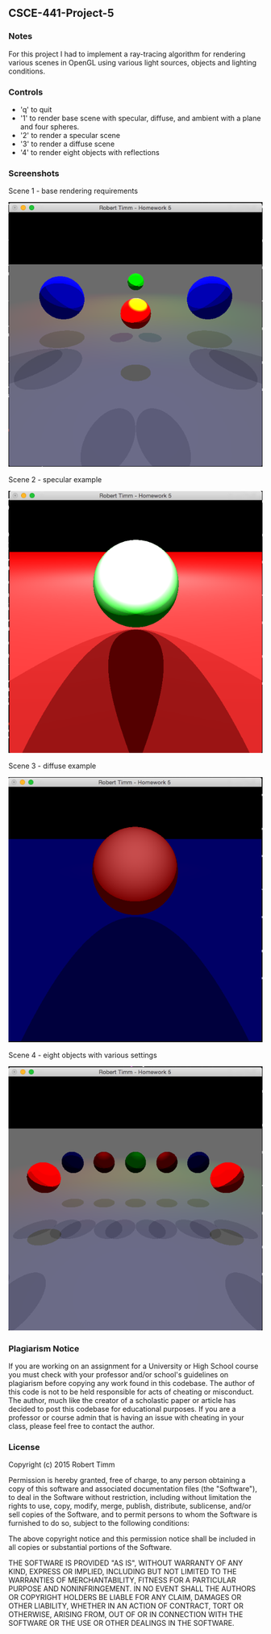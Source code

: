 ## CSCE-441-Project-5

### Notes
For this project I had to implement a ray-tracing algorithm for rendering various scenes in OpenGL using various light sources, objects and lighting conditions. 

### Controls
* 'q' to quit
* '1' to render base scene with specular, diffuse, and ambient with a plane and four spheres.
* '2' to render a specular scene
* '3' to render a diffuse scene
* '4' to render eight objects with reflections

### Screenshots
Scene 1 - base rendering requirements

![scene 1](screenshots/scene-1.png)

Scene 2 - specular example

![scene 2](screenshots/scene-2.png)

Scene 3 - diffuse example

![scene 3](screenshots/scene-3.png)

Scene 4 - eight objects with various settings

![scene 4](screenshots/scene-4.png)

### Plagiarism Notice
If you are working on an assignment for a University or High School course you must check with your professor and/or school's guidelines on plagiarism before copying any work found in this codebase. The author of this code is not to be held responsible for acts of cheating or misconduct. The author, much like the creator of a scholastic paper or article has decided to post this codebase for educational purposes. If you are a professor or course admin that is having an issue with cheating in your class, please feel free to contact the author.

### License
Copyright (c) 2015 Robert Timm

Permission is hereby granted, free of charge, to any person obtaining a copy of this software and associated documentation files (the "Software"), to deal in the Software without restriction, including without limitation the rights to use, copy, modify, merge, publish, distribute, sublicense, and/or sell copies of the Software, and to permit persons to whom the Software is furnished to do so, subject to the following conditions:

The above copyright notice and this permission notice shall be included in all copies or substantial portions of the Software.

THE SOFTWARE IS PROVIDED "AS IS", WITHOUT WARRANTY OF ANY KIND, EXPRESS OR IMPLIED, INCLUDING BUT NOT LIMITED TO THE WARRANTIES OF MERCHANTABILITY, FITNESS FOR A PARTICULAR PURPOSE AND NONINFRINGEMENT. IN NO EVENT SHALL THE AUTHORS OR COPYRIGHT HOLDERS BE LIABLE FOR ANY CLAIM, DAMAGES OR OTHER LIABILITY, WHETHER IN AN ACTION OF CONTRACT, TORT OR OTHERWISE, ARISING FROM, OUT OF OR IN CONNECTION WITH THE SOFTWARE OR THE USE OR OTHER DEALINGS IN THE SOFTWARE.
